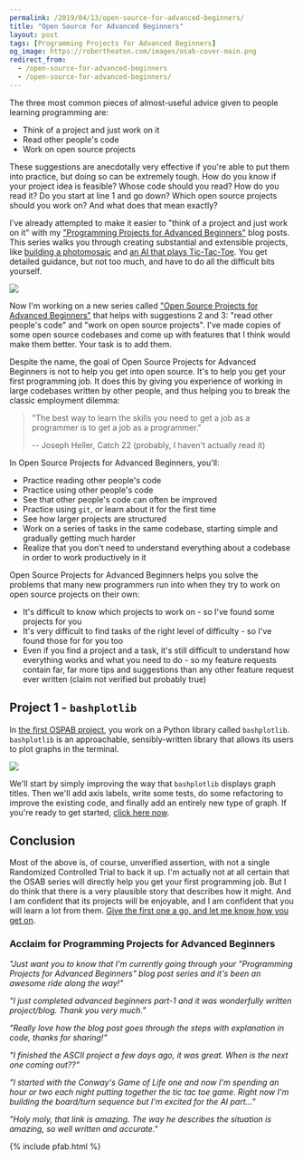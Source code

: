 ```yaml
---
permalink: /2019/04/13/open-source-for-advanced-beginners/
title: "Open Source for Advanced Beginners"
layout: post
tags: [Programming Projects for Advanced Beginners]
og_image: https://robertheaton.com/images/osab-cover-main.png
redirect_from:
  - /open-source-for-advanced-beginners
  - /open-source-for-advanced-beginners/
---
```

The three most common pieces of almost-useful advice given to people learning programming are:

* Think of a project and just work on it
* Read other people's code
* Work on open source projects

These suggestions are anecdotally very effective if you're able to put them into practice, but doing so can be extremely tough. How do you know if your project idea is feasible? Whose code should you read? How do you read it? Do you start at line 1 and go down? Which open source projects should you work on? And what does that mean exactly?

I've already attempted to make it easier to "think of a project and just work on it" with my ["Programming Projects for Advanced Beginners"](/programming-projects-for-advanced-beginners) blog posts. This series walks you through creating substantial and extensible projects, like [building a photomosaic](/2018/11/03/programming-project-4-photomosaics/) and [an AI that plays Tic-Tac-Toe](/2018/10/09/programming-projects-for-advanced-beginners-3-a/). You get detailed guidance, but not too much, and have to do all the difficult bits yourself.

<img src="/images/osab-cover-main.png" />

Now I'm working on a new series called ["Open Source Projects for Advanced Beginners"](/2019/04/13/open-source-for-advanced-beginners-1-bashplotlib/) that helps with suggestions 2 and 3: "read other people's code" and "work on open source projects". I've made copies of some open source codebases and come up with features that I think would make them better. Your task is to add them.

Despite the name, the goal of Open Source Projects for Advanced Beginners is not to help you get into open source. It's to help you get your first programming job. It does this by giving you experience of working in large codebases written by other people, and thus helping you to break the classic employment dilemma:

> "The best way to learn the skills you need to get a job as a programmer is to get a job as a programmer."
>
>   -- Joseph Heller, Catch 22 (probably, I haven't actually read it)

In Open Source Projects for Advanced Beginners, you'll:

* Practice reading other people's code
* Practice using other people's code
* See that other people's code can often be improved
* Practice using `git`, or learn about it for the first time
* See how larger projects are structured
* Work on a series of tasks in the same codebase, starting simple and gradually getting much harder
* Realize that you don't need to understand everything about a codebase in order to work productively in it

Open Source Projects for Advanced Beginners helps you solve the problems that many new programmers run into when they try to work on open source projects on their own:

* It's difficult to know which projects to work on - so I've found some projects for you
* It's very difficult to find tasks of the right level of difficulty - so I've found those for for you too
* Even if you find a project and a task, it's still difficult to understand how everything works and what you need to do - so my feature requests contain far, far more tips and suggestions than any other feature request ever written (claim not verified but probably true)

## Project 1 - `bashplotlib`

In [the first OSPAB project](/2019/04/14/open-source-for-advanced-beginners-1-bashplotlib/), you work on a Python library called `bashplotlib`. `bashplotlib` is an approachable, sensibly-written library that allows its users to plot graphs in the terminal.

<img src="/images/bpl-examples.png" />

We'll start by simply improving the way that `bashplotlib` displays graph titles. Then we'll add axis labels, write some tests, do some refactoring to improve the existing code, and finally add an entirely new type of graph. If you're ready to get started, [click here now](/2019/04/14/open-source-for-advanced-beginners-1-bashplotlib/).

## Conclusion

Most of the above is, of course, unverified assertion, with not a single Randomized Controlled Trial to back it up. I'm actually not at all certain that the OSAB series will directly help you get your first programming job. But I do think that there is a very plausible story that describes how it might. And I am confident that its projects will be enjoyable, and I am confident that you will learn a lot from them. [Give the first one a go, and let me know how you get on](/2019/04/14/open-source-for-advanced-beginners-1-bashplotlib/).

### Acclaim for Programming Projects for Advanced Beginners

*"Just want you to know that I'm currently going through your "Programming Projects for Advanced Beginners" blog post series and it's been an awesome ride along the way!"*

*"I just completed advanced beginners part-1 and it was wonderfully written project/blog. Thank you very much."*

*"Really love how the blog post goes through the steps with explanation in code, thanks for sharing!"*

*"I finished the ASCII project a few days ago, it was great. When is the next one coming out??"*

*"I started with the Conway's Game of Life one and now I'm spending an hour or two each night putting together the tic tac toe game. Right now I'm building the board/turn sequence but I'm excited for the AI part…"*

*"Holy moly, that link is amazing. The way he describes the situation is amazing, so well written and accurate."*

{% include pfab.html %}
<br/>
